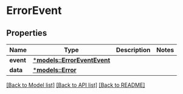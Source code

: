 # ErrorEvent

## Properties
Name | Type | Description | Notes
------------ | ------------- | ------------- | -------------
**event** | [***models::ErrorEventEvent**](ErrorEvent_event.md) |  | 
**data** | [***models::Error**](Error.md) |  | 

[[Back to Model list]](../README.md#documentation-for-models) [[Back to API list]](../README.md#documentation-for-api-endpoints) [[Back to README]](../README.md)


